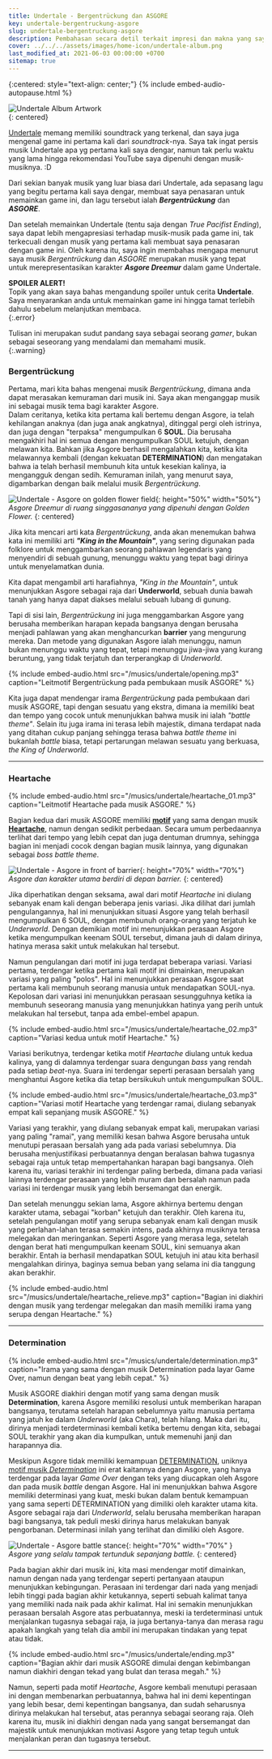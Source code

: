 ```yaml
---
title: Undertale - Bergentrückung dan ASGORE
key: undertale-bergentruckung-asgore
slug: undertale-bergentruckung-asgore
description: Pembahasan secara detil terkait impresi dan makna yang saya dapatkan dari musik Undertale, Bergentrückung dan ASGORE, dikaitkan dengan karakter Asgore Dreemur.
cover: ../../../assets/images/home-icon/undertale-album.png
last_modified_at: 2021-06-03 00:00:00 +0700
sitemap: true
---
```

{:centered: style="text-align: center;"}
{% include embed-audio-autopause.html %}

![Undertale Album Artwork](../../../assets/images/undertale-album.png)  
{: centered}  

[Undertale](https://undertale.com/) memang memiliki soundtrack yang terkenal, dan saya juga mengenal game ini pertama kali dari *soundtrack*-nya. Saya tak ingat persis musik Undertale apa yg pertama kali saya dengar, namun tak perlu waktu yang lama hingga rekomendasi YouTube saya dipenuhi dengan musik-musiknya. :D

Dari sekian banyak musik yang luar biasa dari Undertale, ada sepasang lagu yang begitu pertama kali saya dengar, membuat saya penasaran untuk memainkan game ini, dan lagu tersebut ialah ***Bergentrückung*** dan ***ASGORE***.

Dan setelah memainkan Undertale (tentu saja dengan *True Pacifist Ending*), saya dapat lebih mengapresiasi terhadap musik-musik pada game ini, tak terkecuali dengan musik yang pertama kali membuat saya penasaran dengan game ini. Oleh karena itu, saya ingin membahas mengapa menurut saya musik *Bergentrückung* dan *ASGORE* merupakan musik yang tepat untuk merepresentasikan karakter ***Asgore Dreemur*** dalam game Undertale.

**SPOILER ALERT!**  
Topik yang akan saya bahas mengandung spoiler untuk cerita **Undertale**. Saya menyarankan anda untuk memainkan game ini hingga tamat terlebih dahulu sebelum melanjutkan membaca.  
{:.error}

Tulisan ini merupakan sudut pandang saya sebagai seorang *gamer*, bukan sebagai seseorang yang mendalami dan memahami musik.  
{:.warning}

### Bergentrückung
Pertama, mari kita bahas mengenai musik *Bergentrückung*, dimana anda dapat merasakan kemuraman dari musik ini. Saya akan menganggap musik ini sebagai musik tema bagi karakter Asgore.  
Dalam ceritanya, ketika kita pertama kali bertemu dengan Asgore, ia telah kehilangan anaknya (dan juga anak angkatnya), ditinggal pergi oleh istrinya, dan juga dengan "terpaksa" mengumpulkan 6 **SOUL**. Dia berusaha mengakhiri hal ini semua dengan mengumpulkan SOUL ketujuh, dengan melawan kita. Bahkan jika Asgore berhasil mengalahkan kita, ketika kita melawannya kembali (dengan kekuatan **DETERMINATION**) dan mengatakan bahwa ia telah berhasil membunuh kita untuk kesekian kalinya, ia mengangguk dengan sedih. Kemuraman inilah, yang menurut saya, digambarkan dengan baik melalui musik *Bergentrückung*.  

![Undertale - Asgore on golden flower field](../../../assets/images/undertale-asgore-golden-flower.png){: height="50%" width="50%"}  
*Asgore Dreemur di ruang singgasananya yang dipenuhi dengan Golden Flower.*
{: centered} 

Jika kita mencari arti kata *Bergentrückung*, anda akan menemukan bahwa kata ini memiliki arti ***"King in the Mountain"***, yang sering digunakan pada folklore untuk menggambarkan seorang pahlawan legendaris yang menyendiri di sebuah gunung, menunggu waktu yang tepat bagi dirinya untuk menyelamatkan dunia.  

Kita dapat mengambil arti harafiahnya, *"King in the Mountain"*, untuk menunjukkan Asgore sebagai raja dari **Underworld**, sebuah dunia bawah tanah yang hanya dapat diakses melalui sebuah lubang di gunung.  

Tapi di sisi lain, *Bergentrückung* ini juga menggambarkan Asgore yang berusaha memberikan harapan kepada bangsanya dengan berusaha menjadi pahlawan yang akan menghancurkan **barrier** yang mengurung mereka. Dan metode yang digunakan Asgore ialah menunggu, namun bukan menunggu waktu yang tepat, tetapi menunggu jiwa-jiwa yang kurang beruntung, yang tidak terjatuh dan terperangkap di *Underworld*.  

{% include embed-audio.html src="/musics/undertale/opening.mp3" caption="Leitmotif Bergentrückung pada pembukaan musik ASGORE" %} 

Kita juga dapat mendengar irama *Bergentrückung* pada pembukaan dari musik ASGORE, tapi dengan sesuatu yang ekstra, dimana ia memiliki beat dan tempo yang cocok untuk menunjukkan bahwa musik ini ialah *"battle theme"*. Selain itu juga irama ini terasa lebih majestik, dimana terdapat nada yang ditahan cukup panjang sehingga terasa bahwa *battle theme* ini bukanlah *battle* biasa, tetapi pertarungan melawan sesuatu yang berkuasa, *the King of Underworld*. 

---

### Heartache  

{% include embed-audio.html src="/musics/undertale/heartache_01.mp3" caption="Leitmotif Heartache pada musik ASGORE." %}

Bagian kedua dari musik ASGORE memiliki [**motif**](https://undertale.fandom.com/wiki/Leitmotifs) yang sama dengan musik [**Heartache**](https://undertale.fandom.com/wiki/Leitmotifs#Minor_Leitmotifs), namun dengan sedikit perbedaan. Secara umum perbedaannya terlihat dari tempo yang lebih cepat dan juga dentuman drumnya, sehingga bagian ini menjadi cocok dengan bagian musik lainnya, yang digunakan sebagai *boss battle theme*.

![Undertale - Asgore in front of barrier](../../../assets/images/undertale-asgore-barrier.jpg){: height="70%" width="70%"}  
*Asgore dan karakter utama berdiri di depan barrier.*
{: centered} 

Jika diperhatikan dengan seksama, awal dari motif *Heartache* ini diulang sebanyak enam kali dengan beberapa jenis variasi. Jika dilihat dari jumlah pengulangannya, hal ini menunjukkan situasi Asgore yang telah berhasil mengumpulkan 6 SOUL, dengan membunuh orang-orang yang terjatuh ke *Underworld*. Dengan demikian motif ini menunjukkan perasaan Asgore ketika mengumpulkan keenam SOUL tersebut, dimana jauh di dalam dirinya, hatinya merasa sakit untuk melakukan hal tersebut.  

Namun pengulangan dari motif ini juga terdapat beberapa variasi. Variasi pertama, terdengar ketika pertama kali motif ini dimainkan, merupakan variasi yang paling "polos". Hal ini menunjukkan perasaan Asgore saat pertama kali membunuh seorang manusia untuk mendapatkan SOUL-nya. Kepolosan dari variasi ini menunjukkan perasaan sesungguhnya ketika ia membunuh seseorang manusia yang menunjukkan hatinya yang perih untuk melakukan hal tersebut, tanpa ada embel-embel apapun.

{% include embed-audio.html src="/musics/undertale/heartache_02.mp3" caption="Variasi kedua untuk motif Heartache." %} 

Variasi berikutnya, terdengar ketika motif *Heartache* diulang untuk kedua kalinya, yang di dalamnya terdengar suara dengungan *bass* yang rendah pada setiap *beat*-nya. Suara ini terdengar seperti perasaan bersalah yang menghantui Asgore ketika dia tetap bersikukuh untuk mengumpulkan SOUL.

{% include embed-audio.html src="/musics/undertale/heartache_03.mp3" caption="Variasi motif Heartache yang terdengar ramai, diulang sebanyak empat kali sepanjang musik ASGORE." %} 

Variasi yang terakhir, yang diulang sebanyak empat kali, merupakan variasi yang paling "ramai", yang memiliki kesan bahwa Asgore berusaha untuk menutupi perasaan bersalah yang ada pada variasi sebelumnya. Dia berusaha menjustifikasi perbuatannya dengan beralasan bahwa tugasnya sebagai raja untuk tetap mempertahankan harapan bagi bangsanya. Oleh karena itu, variasi terakhir ini terdengar paling berbeda, dimana pada variasi lainnya terdengar perasaan yang lebih muram dan bersalah namun pada variasi ini terdengar musik yang lebih bersemangat dan energik.

Dan setelah menunggu sekian lama, Asgore akhirnya bertemu dengan karakter utama, sebagai "korban" ketujuh dan terakhir. Oleh karena itu, setelah pengulangan motif yang serupa sebanyak enam kali dengan musik yang perlahan-lahan terasa semakin intens, pada akhirnya musiknya terasa melegakan dan meringankan. Seperti Asgore yang merasa lega, setelah dengan berat hati mengumpulkan keenam SOUL, kini semuanya akan berakhir. Entah ia berhasil mendapatkan SOUL ketujuh ini atau kita berhasil mengalahkan dirinya, baginya semua beban yang selama ini dia tanggung akan berakhir.

{% include embed-audio.html src="/musics/undertale/heartache_relieve.mp3" caption="Bagian ini diakhiri dengan musik yang terdengar melegakan dan masih memiliki irama yang serupa dengan Heartache." %} 

---

### Determination  

{% include embed-audio.html src="/musics/undertale/determination.mp3" caption="Irama yang sama dengan musik Determination pada layar Game Over, namun dengan beat yang lebih cepat." %} 

Musik ASGORE diakhiri dengan motif yang sama dengan musik **Determination**, karena Asgore memiliki resolusi untuk memberikan harapan bangsanya, terutama setelah harapan sebelumnya yaitu manusia pertama yang jatuh ke dalam *Underworld* (aka Chara), telah hilang. Maka dari itu, dirinya menjadi terdeterminasi kembali ketika bertemu dengan kita, sebagai SOUL terakhir yang akan dia kumpulkan, untuk memenuhi janji dan harapannya dia.  

Meskipun Asgore tidak memiliki kemampuan [DETERMINATION](https://undertale.fandom.com/wiki/Determination), uniknya [motif musik *Determination*](https://undertale.fandom.com/wiki/Leitmotifs#Determination) ini erat kaitannya dengan Asgore, yang hanya terdengar pada layar *Game Over* dengan teks yang diucapkan oleh Asgore dan pada musik *battle* dengan Asgore. Hal ini menunjukkan bahwa Asgore memiliki determinasi yang kuat, meski bukan dalam bentuk kemampuan yang sama seperti DETERMINATION yang dimiliki oleh karakter utama kita. Asgore sebagai raja dari *Underworld*, selalu berusaha memberikan harapan bagi bangsanya, tak peduli meski dirinya harus melakukan banyak pengorbanan. Determinasi inilah yang terlihat dan dimiliki oleh Asgore.


![Undertale - Asgore battle stance](../../../assets/images/undertale-asgore-battle.jpg){: height="70%" width="70%" }  
*Asgore yang selalu tampak tertunduk sepanjang battle.*
{: centered}

Pada bagian akhir dari musik ini, kita masi mendengar motif   dimainkan, namun dengan nada yang terdengar seperti pertanyaan ataupun menunjukkan kebingungan. Perasaan ini terdengar dari nada yang menjadi lebih tinggi pada bagian akhir ketukannya, seperti sebuah kalimat tanya yang memiliki nada naik pada akhir kalimat. Hal ini semakin menunjukkan perasaan bersalah Asgore atas perbuatannya, meski ia terdeterminasi untuk menjalankan tugasnya sebagai raja, ia juga bertanya-tanya dan merasa ragu apakah langkah yang telah dia ambil ini merupakan tindakan yang tepat atau tidak.  

{% include embed-audio.html src="/musics/undertale/ending.mp3" caption="Bagian akhir dari musik ASGORE dimulai dengan kebimbangan namun diakhiri dengan tekad yang bulat dan terasa megah." %} 

Namun, seperti pada motif *Heartache*, Asgore kembali menutupi perasaan ini dengan membenarkan perbuatannya, bahwa hal ini demi kepentingan yang lebih besar, demi kepentingan bangsanya, dan sudah seharusnya dirinya melakukan hal tersebut, atas perannya sebagai seorang raja. Oleh karena itu, musik ini diakhiri dengan nada yang sangat bersemangat dan majestik untuk menunjukkan motivasi Asgore yang tetap teguh untuk menjalankan peran dan tugasnya tersebut.

---
